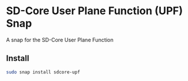 # SD-Core User Plane Function (UPF) Snap

A snap for the SD-Core User Plane Function

## Install

```bash
sudo snap install sdcore-upf
```
